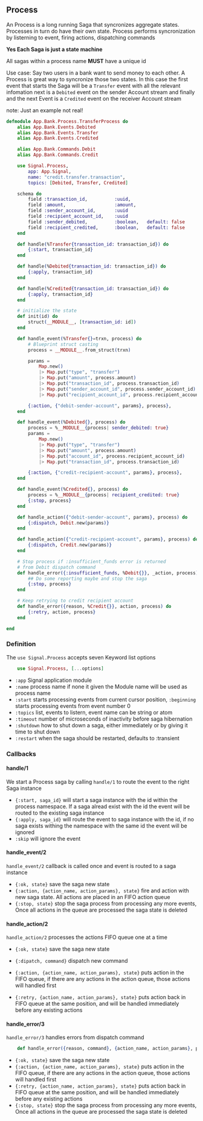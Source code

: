 ## Process

An Process is a long running Saga that syncronizes aggregate states.
Processes in turn do have their own state.
Process performs syncronization by listerning to event,
firing actions, dispatching commands

**Yes Each Saga is just a state machine**

All sagas within a process name **MUST** have a unique id
                                    
Use case:
Say two users in a bank want to send money to each other. A Process is
great way to syncronize those two states. In this case the first event that
starts the Saga will be a `Transfer` event with all the relevant infomation 
next is a `Debited` event on the sender Account stream and finally 
and the next Event is a `Credited` event on the receiver Account stream

note: Just an example not real!

```elixir
defmodule App.Bank.Process.TransferProcess do
    alias App.Bank.Events.Debited
    alias App.Bank.Events.Transfer
    alias App.Bank.Events.Credited

    alias App.Bank.Commands.Debit
    alias App.Bank.Commands.Credit

    use Signal.Process,
        app: App.Signal,
        name: "credit.transfer.transaction",
        topics: [Debited, Transfer, Credited]

    schema do
        field :transaction_id,          :uuid,
        field :amount,                  :amount,
        field :sender_account_id,       :uuid
        field :recipient_account_id,    :uuid
        field :sender_debited,          :boolean,   default: false
        field :recipient_credited,      :boolean,   default: false
    end

    def handle(%Transfer{transaction_id: transaction_id}) do
        {:start, transaction_id}
    end

    def handle(%Debited{transaction_id: transaction_id}) do
        {:apply, transaction_id}
    end

    def handle(%Credited{transaction_id: transaction_id}) do
        {:apply, transaction_id}
    end

    # initialize the state
    def init(id) do
        struct(__MODULE__, [transaction_id: id])
    end

    def handle_event(%Transfer{}=trxn, process) do
        # Blueprint struct casting
        process = __MODULE__.from_struct(trxn)

        params = 
            Map.new()
            |> Map.put("type", "transfer")
            |> Map.put("amount", process.amount)
            |> Map.put("transaction_id", process.transaction_id)
            |> Map.put("sender_account_id", process.sender_account_id)
            |> Map.put("recipient_account_id", process.recipient_account_id)

        {:action, {"debit-sender-account", params}, process}, 
    end

    def handle_event(%Debited{}, process) do
        process = %__MODULE__{process| sender_debited: true}
        params = 
            Map.new()
            |> Map.put("type", "transfer")
            |> Map.put("amount", process.amount)
            |> Map.put("account_id", process.recipient_account_id)
            |> Map.put("transaction_id", process.transaction_id)

        {:action, {"credit-recipient-account", params}, process}, 
    end

    def handle_event(%Credited{}, process) do
        process = %__MODULE__{process| recipient_credited: true}
        {:stop, process}
    end

    def handle_action({"debit-sender-account", params}, process) do
        {:dispatch, Debit.new(params)}
    end

    def handle_action({"credit-recipient-account", params}, process) do
        {:dispatch, Credit.new(params)}
    end

    # Stop process if :insufficient_funds error is returned 
    # from Debit dispatch command
    def handle_error({:insufficient_funds, %Debit{}}, _action, process) do
        ## Do some reporting maybe and stop the saga
        {:stop, process}
    end

    # Keep retrying to credit recipient account
    def handle_error({reason, %Credit{}}, action, process) do
        {:retry, action, process}
    end

end
```
### Definition

The `use Signal.Process` accepts seven Keyword list options

```elixir
    use Signal.Process, [...options]
```

- `:app` Signal application module
- `:name` process name if none it given the Module name will be used as process name
- `:start` starts processing events from current cursor position, `:beginning` starts processing events from event number 0
- `:topics` list, events to listern, event name can be string or atom
- `:timeout` number of microseconds of inactivity before saga hibernation
- `:shutdown`  how to shut down a saga, either immediately or by giving it time to shut down
- `:restart` when the saga should be restarted, defaults to :transient


### Callbacks

#### handle/1
We start a Process saga by calling `handle/1` to route the 
event to the right Saga instance

- `{:start, saga_id}` will start a saga instance with the id within the process namespace. If a saga alread exist with the id the event will be routed to the existing saga instance
- `{:apply, saga_id}` will route the event to saga instance with the id, if no saga exists withing the namespace with the same id the event will be ignored
- `:skip` will ignore the event

#### handle_event/2
`handle_event/2` callback is called once and event is routed  to a saga instance

- `{:ok, state}` save the saga new state 
- `{:action, {action_name, action_params}, state}` fire and action with new saga state. All actions are placed in an FIFO action queue
- `{:stop, state}` stop the saga process from processing any more events, Once all actions in the queue are processed the saga state is deleted



#### handle_action/2
`handle_action/2` processes the actions FIFO queue one at a time

- `{:ok, state}` save the saga new state 
- `{:dipatch, command}` dispatch new command
- `{:action, {action_name, action_params}, state}` puts action in the FIFO queue, if there are any actions in the action queue, those actions will handled first

- `{:retry, {action_name, action_params}, state}` puts action back in FIFO queue at the same position, and will be handled immediately before any existing actions


#### handle_error/3
`handle_error/3` handles errors from dispatch command

```elixir
    def handle_error({reason, command}, {action_name, action_params}, process)
```

- `{:ok, state}` save the saga new state 
- `{:action, {action_name, action_params}, state}` puts action in the FIFO queue, if there are any actions in the action queue, those actions will handled first
- `{:retry, {action_name, action_params}, state}` puts action back in FIFO queue at the same position, and will be handled immediately before any existing actions
- `{:stop, state}` stop the saga process from processing any more events, Once all actions in the queue are processed the saga state is deleted
